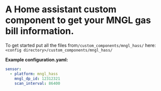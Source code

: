 # A Home assistant custom component to get your MNGL gas bill information.

To get started put all the files from`/custom_components/mngl_hass/` here:
`<config directory>/custom_components/mngl_hass/`

**Example configuration.yaml:**

```yaml
sensor:
  - platform: mngl_hass
    mngl_dp_id: 12312321
    scan_interval: 86400
```
